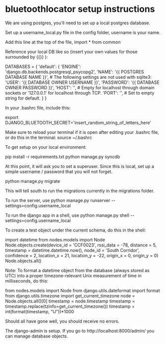 bluetoothlocator setup instructions
===================================

We are using postgres, you'll need to set up a local postgres database.

Set up a username_local.py file in the config folder, username is your name.

Add this line at the top of the file,
import * from common

Reference your local DB like so (insert your own values for those surrounded by {{}} ): 

DATABASES = {
    'default': {
        'ENGINE': 'django.db.backends.postgresql_psycopg2',
        'NAME': '{{ POSTGRES DATABASE NAME }}',
        # The following settings are not used with sqlite3:
        'USER': '{{ DATABASE OWNER USERNAME }}',
        'PASSWORD': '{{ DATABASE OWNER PASSWORD }}',
        'HOST': '',                      # Empty for localhost through domain sockets or '127.0.0.1' for localhost through TCP.
        'PORT': '',                      # Set to empty string for default.
    }
}

In your .bashrc file, include this:

export DJANGO_BLUETOOTH_SECRET='insert_random_string_of_letters_here'

Make sure to reload your terminal if it is open after editing your .bashrc file, or do this in the terminal:
source ~/.bashrc

To get setup on your local environment:

pip install -r requirements.txt
python manage.py syncdb

At this point, it will ask you to set a superuser.  Since this is local, set up a simple username / password that you will not forget.

python manage.py migrate

This will tell south to run the migrations currently in the migrations folder.

To run the server, use python manage.py runserver --settings=config.username_local

To run the django app in a shell, use python manage.py shell --settings=config.username_local

To create a test object under the current schema, do this in the shell:

import datetime
from nodes.models import Node
Node.objects.create(device_id = 'CCF0023', rssi_data = -78, distance = 5, timestamp = datetime.datetime.now(), node_id = 'South Corridor', confidence = 2, location_x = 21, location_y = -22, origin_x = 0, origin_y = 0)
Node.objects.all()

Note: To format a datetime object from the database (always stored as UTC) into a proper timezone-relevant Unix measurement of time in milliseconds, do this:

from nodes.models import Node
from django.utils.dateformat import format
from django.utils.timezone import get_current_timezone
node = Node.objects.all()[0]
timestamp = node.timestamp
timestamp = timestamp.replace(tzinfo=get_current_timezone())
timestamp = int(format(timestamp, "U"))*1000


Should all have gone well, you should receive no errors.

The django-admin is setup.  If you go to http://localhost:8000/admin/ you can manage database objects.
